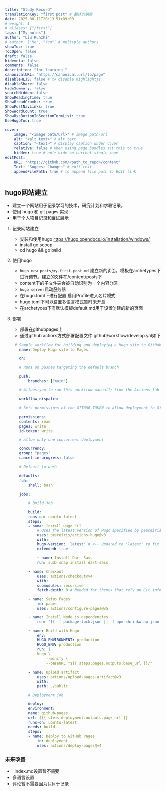 ```yaml
---
title: "Study Record"
translationKey: "first-post" # 翻译的钥匙
date: 2025-08-11T20:13:51+09:00
# weight: 1
# aliases: ["/first"]
tags: ["My notes"]
author: "Liu Runzhi"
# author: ["Me", "You"] # multiple authors
showToc: true
TocOpen: false
draft: false
hidemeta: false
comments: false
description: "for learning "
canonicalURL: "https://canonical.url/to/page"
disableHLJS: false # to disable highlightjs
disableShare: false
hideSummary: false
searchHidden: false
ShowReadingTime: true
ShowBreadCrumbs: true
ShowPostNavLinks: true
ShowWordCount: true
ShowRssButtonInSectionTermList: true
UseHugoToc: true

cover:
    image: "<image path/url>" # image path/url
    alt: "<alt text>" # alt text
    caption: "<text>" # display caption under cover
    relative: false # when using page bundles set this to true
    hidden: true # only hide on current single page
editPost:
    URL: "https://github.com/<path_to_repo>/content"
    Text: "Suggest Changes" # edit text
    appendFilePath: true # to append file path to Edit link
---
```


## hugo网站建立

- 建立一个网站用于记录学习的技术，研究计划和求职记录。
- 使用 hugo 和 git pages 实现
- 用于个人项目记录和面试展示

1. 记录网站建立

   - 安装和使用hugo <https://hugo.opendocs.io/installation/windows/>
   - install go scoop
   - cd hugo && go build

1. 使用hugo
     - `hugo new posts/my-first-post.md` 建立新的页面，模板在archetypes下进行调节。建立的文件在/content/posts下
     - content下的子文件夹会被自动识别为一个内容分区。
     - `hugo server`启动服务器
     - 在hugo.toml下进行配置 启用Profile进入名片模式
     - hugo.toml下可以设置多语言模式暂时未开启
     - 在archetyoes下有默认模板default.md用于设置创建的新的页面

1. 部署
     - 部署在githubpages上
     - 通过github actions方式部署配置文件.github/workflow/develop.yal如下

     ``` yaml
      # Sample workflow for building and deploying a Hugo site to GitHub Pages
        name: Deploy Hugo site to Pages

        on:

        # Runs on pushes targeting the default branch

        push:
            branches: ["main"]

        # Allows you to run this workflow manually from the Actions tab

        workflow_dispatch:

        # Sets permissions of the GITHUB_TOKEN to allow deployment to GitHub Pages

        permissions:
        contents: read
        pages: write
        id-token: write

        # Allow only one concurrent deployment

        concurrency:
        group: "pages"
        cancel-in-progress: false

        # Default to bash

        defaults:
        run:
            shell: bash

        jobs:

            # Build job

            build:
            runs-on: ubuntu-latest
            steps:
            - name: Install Hugo CLI
                # Uses the latest version of Hugo specified by peaceiris/actions-hugo
                uses: peaceiris/actions-hugo@v3
                with:
                hugo-version: 'latest' # <-- Updated to 'latest' to fix version error
                extended: true

                - name: Install Dart Sass
                run: sudo snap install dart-sass

            - name: Checkout
                uses: actions/checkout@v4
                with:
                submodules: recursive
                fetch-depth: 0 # Needed for themes that rely on Git info

            - name: Setup Pages
                id: pages
                uses: actions/configure-pages@v5

            - name: Install Node.js dependencies
                run: "[[ -f package-lock.json || -f npm-shrinkwrap.json ]] && npm ci || true"

            - name: Build with Hugo
                env:
                HUGO_ENVIRONMENT: production
                HUGO_ENV: production
                run: |
                hugo \
                    --minify \
                    --baseURL "${{ steps.pages.outputs.base_url }}/"

            - name: Upload artifact
                uses: actions/upload-pages-artifact@v3
                with:
                path: ./public

            # Deployment job

            deploy:
            environment:
            name: github-pages
            url: ${{ steps.deployment.outputs.page_url }}
            runs-on: ubuntu-latest
            needs: build
            steps:
            - name: Deploy to GitHub Pages
                id: deployment
                uses: actions/deploy-pages@v4
      ```

### 未来改善

- _index.md设置暂不需要
- 多语言设置
- 评论暂不需要因为只用于记录
